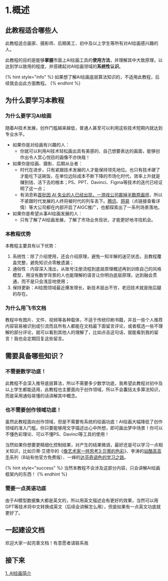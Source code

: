 # 1.概述

## 此教程适合哪些人

此教程适合画家、摄影师、后期美工、初中及以上学生等所有对AI绘画感兴趣的人。

此教程的目的是能够**掌握**市面上AI绘画工具的**使用方法**，并理解其中大致原理，以达到学以致用的程度，并搭建起对AI绘画领域的**系统性认识**。

{% hint style="info" %}
如果想了解AI绘画底层算法知识的，不适用此教程，后续我会出此方面教程。
{% endhint %}

## 为什么要学习本教程

### 为什么要学习AI绘画

随着AI技术发展，创作门槛越来越低，普通人甚至可以利用这些技术短期内就达到专业水平。

* 如果你是对绘画有兴趣的人：
  * &#x20; 你就可以利用AI技术轻松画出具有美感的、自己想要表达的画面，能够创作出令人赏心悦目的画像不亦快哉！
* 如果你是绘画、摄影、后期从业者：
  * &#x20; 时代在进步，只有紧跟技术发展的人才能保持领先地位。也只有技术硬了才能吃下这碗饭，在单位边际成本不断下降的市场化时代，效率上升就是赚到钱、活下去的根本；PS、PPT、Davinci、Figma等技术的迭代已经证明了这一点；&#x20;
  * &#x20;有消息称[首批因 AI 失业的人已经出现，一游戏公司裁掉半数原画师](https://www.ithome.com/0/684/523.htm)，所以不紧跟时代发展的人终将被时代的列车丢下。[腾讯](https://mp.weixin.qq.com/s/b10sqhA9-IvUT44U9-5dLA)、[网易](https://mp.weixin.qq.com/s/GargWzAGH7QyRanIgZxiCQ)（点链接查看详情）等大公司都在内部开启了AIGC推广，也都探索出了一系列场景落地。
* 如果你是希望从事AI绘画发展的人：
  * &#x20; 只有了解了AI绘画发展，了解了市场业务现状，才能更好地寻找机会。

### 本教程优势

本教程主要具有以下优势：

1. 系统性：除了介绍使用，还会介绍原理，避免一知半解的迷茫状态，且教程覆盖完整，避免知识点零散遗漏；
2. 通俗性：内容深入浅出，从账号注册流程到底层原理概述再到训练自己的风格模型，用没有数学背景的人也能理解的语言让你明白底层原理，达到融会贯通，而不是只会浅显地使用；
3. 保持更新：AI绘图领域最近爆发增长，新技术层出不穷，老旧技术就是拖后腿的存在。

### 为什么用飞书文档

教程中有图片、文件、视频等各种载体，不适于传统印刷书籍，并且一些个人推荐内容容易被识别成引流而且所有人都能在文档最下面留言评论，或者框选一些不理解的部分评论，就可以看到其他人的理解了，比如点击这句话，就能看到我的留言！我也会定期回复这些留言。

## 需要具备哪些知识？

### 不需要数学功底！

此教程不会深入推导底层算法，所以不需要多少数学功底，我希望此教程对初中及以上学生都能适用，此教程也主要面向于创作领域，所以不会囊括太多算法知识，而是采用通俗易懂的话讲解其中概念。

### 也不需要创作领域功底！

虽然此教程面向创作领域，但是不需要有系统的绘画功底！AI绘画大幅降低了创作领域的准入门槛，你只要能够用文字描述出心中所想，即可画出梦中场景！你可以不懂色彩理论、可以不懂PS、Davinci等工具的使用！

当然如果你想要更精细化控制结果，对产生的结果微调，最好还是可以学习一点相关知识，比如贝蒂·艾德华的《[像艺术家一样思考3:贝蒂的色彩](https://www.amazon.cn/dp/B00197MY84)》、李涛的[站酷高高手](https://www.gogoup.com/teacher/5)系列（B站有他官方免费版）、一婶的[达芬奇调色的学习之路](https://www.bilibili.com/read/cv5448152?spm\_id\_from=333.999.0.0)。

{% hint style="success" %}
当然本教程不会涉及这部分内容，只会讲解AI绘画框架内的东西！
{% endhint %}

### 需要一点英语功底

由于AI模型数据集大都是英文的，所以用英文描述会有更好的效果，当然可以用GPT等技术将中文转换成英文（后续会讲解怎么用），但是如果有一点英文功底就更好了。

## 一起建设文档

欢迎大家一起完善文档！有意愿者请联系我

## 接下来

[1. AI绘画简介](https://z28pynubvc.feishu.cn/wiki/wikcnFBIQqifv4g4hH8ZH8pjLzh)
